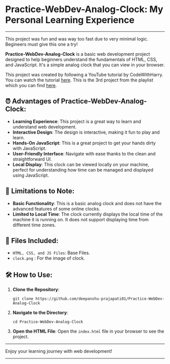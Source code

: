 # Practice-WebDev-Analog-Clock: My Personal Learning Experience

---

This project was fun and was way too fast due to very minimal logic. Begineers must give this one a try!

**Practice-WebDev-Analog-Clock** is a basic web development project designed to help beginners understand the fundamentals of HTML, CSS, and JavaScript. It's a simple analog clock that you can view in your browser.

This project was created by following a YouTube tutorial by CodeWithHarry. You can watch the tutorial [here](https://www.youtube.com/watch?v=9DxdE__m_LA&t=1s). This is the 3rd project from the playlist which you can find [here](https://youtube.com/playlist?list=PLu0W_9lII9aiQiOwthuSvinxoflmhRxM3&si=tUnzOWWXuSig4Nna).

## ⏰ Advantages of Practice-WebDev-Analog-Clock:

- **Learning Experience**: This project is a great way to learn and understand web development.
- **Interactive Design**: The design is interactive, making it fun to play and learn.
- **Hands-On JavaScript**: This is a great project to get your hands dirty with JavaScript.
- **User-Friendly Interface**: Navigate with ease thanks to the clean and straightforward UI.
- **Local Display**: This clock can be viewed locally on your machine, perfect for understanding how time can be managed and displayed using JavaScript.

## 🚫 Limitations to Note:

- **Basic Functionality**: This is a basic analog clock and does not have the advanced features of some online clocks.
- **Limited to Local Time**: The clock currently displays the local time of the machine it is running on. It does not support displaying time from different time zones.

## 📁 Files Included:

- `HTML, CSS, and JS Files`: Base Files.
- `clock.png` : For the image of clock.


## 🛠️ How to Use:

1. **Clone the Repository**:
   ```shell
   git clone https://github.com/deepanshu-prajapati01/Practice-WebDev-Analog-Clock
   ```
2. **Navigate to the Directory**:
   ```shell
   cd Practice-WebDev-Analog-Clock
   ```
3. **Open the HTML File**:
   Open the `index.html` file in your browser to see the project.

---

Enjoy your learning journey with web development!

---